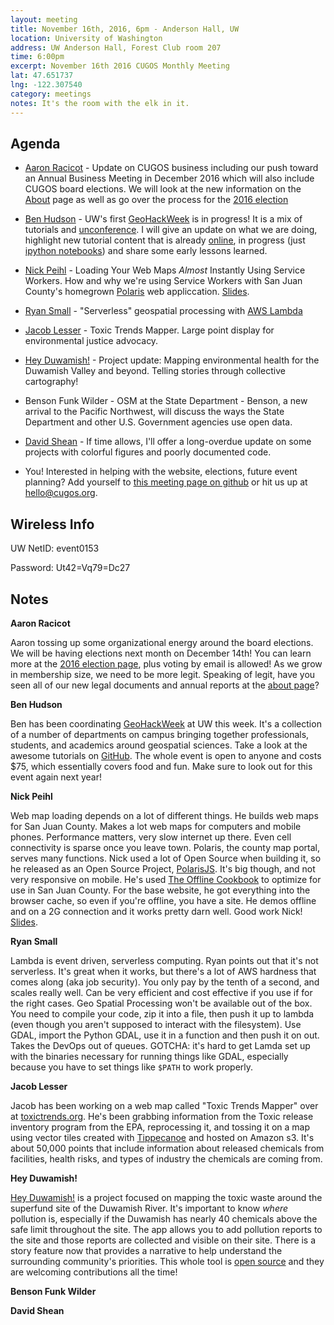 ```yaml
---
layout: meeting
title: November 16th, 2016, 6pm - Anderson Hall, UW
location: University of Washington
address: UW Anderson Hall, Forest Club room 207
time: 6:00pm
excerpt: November 16th 2016 CUGOS Monthly Meeting
lat: 47.651737
lng: -122.307540
category: meetings
notes: It's the room with the elk in it.
---
```


## Agenda

- [Aaron Racicot](http://github.com/aaronr) - Update on CUGOS business including our push toward an Annual Business Meeting in December 2016 which will also include CUGOS board elections.  We will look at the new information on the [About](/about) page as well as go over the process for the [2016 election](/election/2016)

- [Ben Hudson](http://github.com/bdhudson) - UW's first [GeoHackWeek](https://geohackweek.github.io/) is in progress! It is a mix of tutorials and [unconference](https://en.wikipedia.org/wiki/Unconference). I will give an update on what we are doing, highlight new tutorial content that is already [online](https://geohackweek.github.io/nDarrays/), in progress (just [ipython notebooks](https://github.com/geohackweek/visualization/blob/gh-pages/docker/notebooks/index.ipynb)) and share some early lessons learned.

- [Nick Peihl](http://github.com/nickpeihl) - Loading Your Web Maps _Almost_ Instantly Using Service Workers. How and why we're using Service Workers with San Juan County's homegrown [Polaris](http://github.com/sjcgis/polarisjs) web appliccation. [Slides](http://npeihl.com/service-worker-presentation).

- [Ryan Small](http://www.foundatron.com/about/) - "Serverless" geospatial processing with [AWS Lambda](https://aws.amazon.com/lambda/)

- [Jacob Lesser](http://github.com/lesserj) - Toxic Trends Mapper.  Large point display for environmental justice advocacy.

- [Hey Duwamish!](http://heyduwamish.org) - Project update: Mapping environmental health for the Duwamish Valley and beyond. Telling stories through collective cartography!

- Benson Funk Wilder - OSM at the State Department - Benson, a new arrival to the Pacific Northwest, will discuss the ways the State Department and other U.S. Government agencies use open data.

- [David Shean](http://github.com/dshean) - If time allows, I'll offer a long-overdue update on some projects with colorful figures and poorly documented code.

- You! Interested in helping with the website, elections, future event planning? Add yourself to [this meeting page on github](https://github.com/cugos/cugos.github.com/edit/master/meetings/_posts/2016-10-19-cugos_monthly.markdown) or hit us up at <hello@cugos.org>.

## Wireless Info

UW NetID: event0153

Password: Ut42=Vq79=Dc27

## Notes

**Aaron Racicot**

Aaron tossing up some organizational energy around the board elections. We will be having elections next month on December 14th! You can learn more at the [2016 election page](/election/2016), plus voting by email is allowed! As we grow in membership size, we need to be more legit. Speaking of legit, have you seen all of our new legal documents and annual reports at the [about page](/about)?

**Ben Hudson**

Ben has been coordinating [GeoHackWeek](https://geohackweek.github.io/) at UW this week. It's a collection of a number of departments on campus bringing together professionals, students, and academics around geospatial sciences. Take a look at the awesome tutorials on [GitHub](https://github.com/geohackweek). The whole event is open to anyone and costs $75, which essentially covers food and fun. Make sure to look out for this event again next year!

**Nick Peihl**

Web map loading depends on a lot of different things. He builds web maps for San Juan County. Makes a lot web maps for computers and mobile phones. Performance matters, very slow internet up there. Even cell connectivity is sparse once you leave town. Polaris, the county map portal, serves many functions. Nick used a lot of Open Source when building it, so he released as an Open Source Project, [PolarisJS](https://github.com/SJCGIS/PolarisJS). It's big though, and not very responsive on mobile. He's used [The Offline Cookbook](https://jakearchibald.com/2014/offline-cookbook/) to optimize for use in San Juan County. For the base website, he got everything into the browser cache, so even if you're offline, you have a site. He demos offline and on a 2G connection and it works pretty darn well. Good work Nick! [Slides](http://npeihl.com/service-worker-presentation).

**Ryan Small**

Lambda is event driven, serverless computing. Ryan points out that it's not serverless. It's great when it works, but there's a lot of AWS hardness that comes along (aka job security). You only pay by the tenth of a second, and scales really well. Can be very efficient and cost effective if you use if for the right cases. Geo Spatial Processing won't be available out of the box. You need to compile your code, zip it into a file, then push it up to lambda (even though you aren't supposed to interact with the filesystem). Use GDAL, import the Python GDAL, use it in a function and then push it on out. Takes the DevOps out of queues. GOTCHA: it's hard to get Lamda set up with the binaries necessary for running things like GDAL, especially because you have to set things like `$PATH` to work properly.

**Jacob Lesser**

Jacob has been working on a web map called "Toxic Trends Mapper" over at [toxictrends.org](http://toxictrends.org). He's been grabbing information from the Toxic release inventory program from the EPA, reprocessing it, and tossing it on a map using vector tiles created with [Tippecanoe](https://github.com/mapbox/tippecanoe) and hosted on Amazon s3. It's about 50,000 points that include information about released chemicals from facilities, health risks, and types of industry the chemicals are coming from.

**Hey Duwamish!**

[Hey Duwamish!](http://heyduwamish.org/page/about) is a project focused on mapping the toxic waste around the superfund site of the Duwamish River. It's important to know _where_ pollution is, especially if the Duwamish has nearly 40 chemicals above the safe limit throughout the site. The app allows you to add pollution reports to the site and those reports are collected and visible on their site. There is a story feature now that provides a narrative to help understand the surrounding community's priorities. This whole tool is [open source](https://github.com/smartercleanup/platform) and they are welcoming contributions all the time!

**Benson Funk Wilder**

**David Shean**